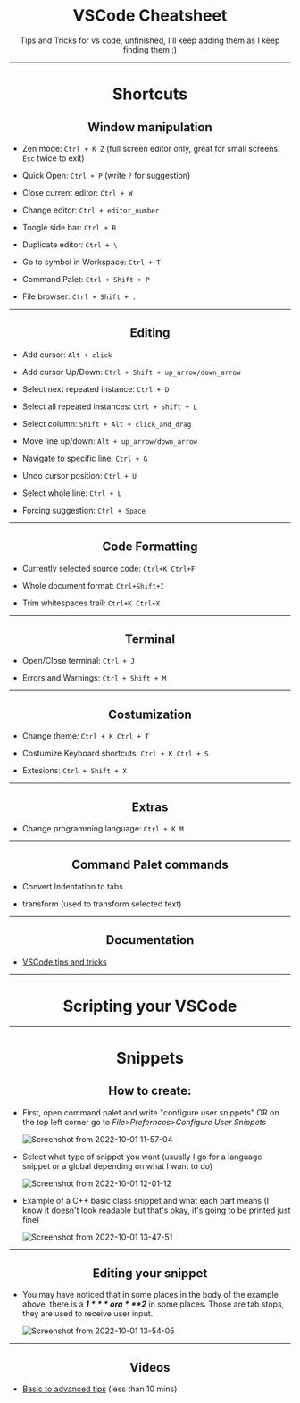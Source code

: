 <div align="center">
  <h1>
    VSCode Cheatsheet
  </h1>
  <p>Tips and Tricks for vs code, unfinished, I'll keep adding them as I keep finding them :)</p>
</div>

---

<h1 align="center">
  Shortcuts
</h1>

<h2 align="center">
  Window manipulation
</h2>

- Zen mode: ```Ctrl + K Z``` (full screen editor only, great for small screens. ```Esc``` twice to exit)

- Quick Open: ```Ctrl + P``` (write ```?``` for suggestion)

- Close current editor: ```Ctrl + W```

- Change editor: ```Ctrl + editor_number```

- Toogle side bar: ```Ctrl + B```

- Duplicate editor: ```Ctrl + \```

- Go to symbol in Workspace: ```Ctrl + T```

- Command Palet: ```Ctrl + Shift + P```

- File browser: ```Ctrl + Shift + .```

---

<h2 align="center">
  Editing
</h2>

- Add cursor: ```Alt + click```

- Add cursor Up/Down: ```Ctrl + Shift + up_arrow/down_arrow```

- Select next repeated instance: ```Ctrl + D``` 

- Select all repeated instances: ```Ctrl + Shift + L```

- Select column: ```Shift + Alt + click_and_drag```

- Move line up/down: ```Alt + up_arrow/down_arrow```

- Navigate to specific line: ```Ctrl + G```

- Undo cursor position: ```Ctrl + U```

- Select whole line: ```Ctrl + L```

- Forcing suggestion: ```Ctrl + Space```

---

<h2 align="center">
  Code Formatting
</h2>

- Currently selected source code: ```Ctrl+K Ctrl+F```

- Whole document format: ```Ctrl+Shift+I```

- Trim whitespaces trail: ```Ctrl+K Ctrl+X```

---

<h2 align="center">
  Terminal
</h2>

- Open/Close terminal: ```Ctrl + J```

- Errors and Warnings: ```Ctrl + Shift + M```

---

<h2 align="center">
  Costumization
</h2>

- Change theme: ```Ctrl + K Ctrl + T```

- Costumize Keyboard shortcuts: ```Ctrl + K Ctrl + S```

- Extesions: ```Ctrl + Shift + X```

---

<h2 align="center">
  Extras
</h2>

- Change programming language: ```Ctrl + K M```

---

<h2 align="center">
  Command Palet commands
</h2>

- Convert Indentation to tabs

- transform (used to transform selected text)

---

<h2 align="center">
  Documentation
</h2>

- [VSCode tips and tricks](https://code.visualstudio.com/docs/getstarted/tips-and-tricks)

---

<h1 align="center">
  Scripting your VSCode
</h1>

---

<h1 align="center">
  Snippets
</h1>

<h2 align="center">
  How to create:
</h2>

- First, open command palet and write "configure user snippets" OR on the top left corner go to *File*>*Prefernces*>*Configure User Snippets*
  
  ![Screenshot from 2022-10-01 11-57-04](https://user-images.githubusercontent.com/76601093/193406319-37057c78-f0b2-40ec-88d8-2205c5d12441.png)

- Select what type of snippet you want (usually I go for a language snippet or a global depending on what I want to do)
  
  ![Screenshot from 2022-10-01 12-01-12](https://user-images.githubusercontent.com/76601093/193406505-9704213f-dbfb-4b26-a18a-f3e90152035c.png)

- Example of a C++ basic class snippet and what each part means (I know it doesn't look readable but that's okay, it's going to be printed just fine)

  ![Screenshot from 2022-10-01 13-47-51](https://user-images.githubusercontent.com/76601093/193410381-0e84eb3c-7bfa-4e86-aa5e-5fdca82cf57a.png)

---

<h2 align="center">
  Editing your snippet
</h2>

- You may have noticed that in some places in the body of the example above, there is a ***$1*** or a ***$2*** in some places. Those are tab stops, they are used to receive user input.

  ![Screenshot from 2022-10-01 13-54-05](https://user-images.githubusercontent.com/76601093/193410550-5a07d6ec-cc3e-4ceb-b46c-2e8f1bbcfbbd.png)

---

<h2 align="center">
  Videos
</h2>

- [Basic to advanced tips](https://www.youtube.com/watch?v=TGh2NpCIDlc) (less than 10 mins)
